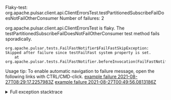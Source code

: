         
Flaky-test: org.apache.pulsar.client.api.ClientErrorsTest.testPartitionedSubscribeFailDoesNotFailOtherConsumer
Number of failures: 2

org.apache.pulsar.client.api.ClientErrorsTest is flaky. The testPartitionedSubscribeFailDoesNotFailOtherConsumer test method fails sporadically.

```
org.apache.pulsar.tests.FailFastNotifier$FailFastSkipException: Skipped after failure since testFailFast system property is set.
	at org.apache.pulsar.tests.FailFastNotifier.beforeInvocation(FailFastNotifier.java:88)

```

Usage tip: To enable automatic navigation to failure message, open the following links with CTRL/CMD-click.
[example failure 2021-08-27T08:29:17.2257983Z](https://github.com/apache/pulsar/runs/3441181143?check_suite_focus=true#step:9:1320)
[example failure 2021-08-27T00:49:56.0813186Z](https://github.com/apache/pulsar/runs/3438608157?check_suite_focus=true#step:9:1316)


<details>
<summary>Full exception stacktrace</summary>
<code><pre>
org.apache.pulsar.tests.FailFastNotifier$FailFastSkipException: Skipped after failure since testFailFast system property is set.
	at org.apache.pulsar.tests.FailFastNotifier.beforeInvocation(FailFastNotifier.java:88)

</pre></code>
</details>

